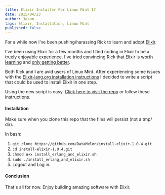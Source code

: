 ```yaml
---
title: Elixir Installer For Linux Mint 17
date: 2015/04/23
author: Jason
tags: Elixir, Installation, Linux Mint
published: false
---
```


For a while now I've been pushing/harassing Rick to learn and adopt [Elixir](http://elixir-lang.org).

I've been using Elixir for a few months and I find coding in Elixir to be a truely enjoyable experience. I've tried convincing Rick that Elixir is [worth learning](http://www.creativedeletion.com/2015/04/19/elixir_next_language.html) and [only getting better](https://www.youtube.com/watch?v=Lqo9-pQuRKE&feature=youtu.be&t=2009).

Both Rick and I are avid users of Linux Mint. After experiencing some issues with the [Elixir-lang.org installation instructions](http://elixir-lang.org/install.html) I decided to write a script that could be used to install Elixir in one step.

Using the new script is easy. [Click here to visit the repo](https://github.com/DataMelon/install-elixir-1.0.4) or follow these instructions.


#### Installation

Make sure when you clone this repo that the files will persist (not a tmp/ dir).

In bash:

1. ```git clone https://github.com/DataMelon/install-elixir-1.0.4.git```
1. ```cd install-elixir-1.0.4.git```
1. ```chmod u+x install_erlang_and_elixir.sh```
1. ```sudo ./install_erlang_and_elixir.sh```
1. Logout and Log in.

#### Conclusion

That's all for now. Enjoy building amazing software with Elixir.






